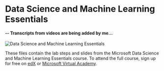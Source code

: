 # Data Science and Machine Learning Essentials

#### -- Transcripts from videos are being added by me...

![Data Science and Machine Learning Essentials](https://webview.edx.org/sites/default/files/styles/course_video_banner/public/course/image/featured-card/dat203x-course_image-378x225.png)


These files contain the lab steps and slides from the Microsoft Data Science and Machine Learning Essentials course. To attend the full course, sign up for free on [edX](https://www.edx.org/course/data-science-machine-learning-essentials-microsoft-dat203x) or [Microsoft Virtual Academy](https://mva.microsoft.com/en-us/training-courses/data-science-and-machine-learning-essentials-14100?l=UyhoTxWdB_3505050723).
